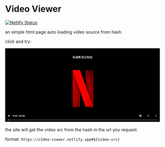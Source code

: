 # Video Viewer

[![Netlify Status](https://api.netlify.com/api/v1/badges/e4c9d3c1-bcb0-42f3-8883-470fd0d338fa/deploy-status)](https://app.netlify.com/sites/v1deo-viewer/deploys)

an simple html page auto loading video source from hash

click and try:

[![](./assets/1.jpg)](https://v1deo-viewer.netlify.app#https://p1-dy.bytexservice.com/obj/tos-cn-i-0026/7121939fcde94f7e8bd7637a18b05488?filename=1.mp4)

the site will get the video src from the hash in the url you request.

format: `https://v1deo-viewer.netlify.app#${video-src}`